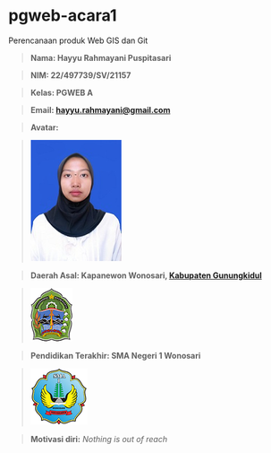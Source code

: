 # pgweb-acara1
Perencanaan produk Web GIS dan Git

>**Nama: Hayyu Rahmayani Puspitasari**

>**NIM: 22/497739/SV/21157**

>**Kelas: PGWEB A**

>**Email: <hayyu.rahmayani@gmail.com>**

>**Avatar:**

>![Profil](image/pasfoto.jpg)

>**Daerah Asal: Kapanewon Wonosari, [Kabupaten Gunungkidul](https://gunungkidulkab.go.id/)**

>![Gunungkidul](image/gunungkidul.png)

>**Pendidikan Terakhir: SMA Negeri 1 Wonosari**

>![sma](image/smaku.png)

>**Motivasi diri:** *Nothing is out of reach*
